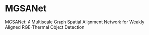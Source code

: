 # MGSANet
MGSANet: A Multiscale Graph Spatial Alignment Network for Weakly Aligned RGB-Thermal Object Detection
